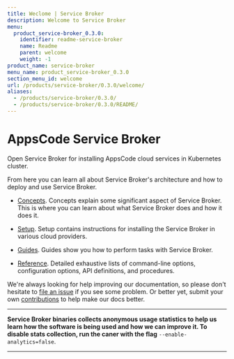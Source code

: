 ```yaml
---
title: Weclome | Service Broker
description: Welcome to Service Broker
menu:
  product_service-broker_0.3.0:
    identifier: readme-service-broker
    name: Readme
    parent: welcome
    weight: -1
product_name: service-broker
menu_name: product_service-broker_0.3.0
section_menu_id: welcome
url: /products/service-broker/0.3.0/welcome/
aliases:
  - /products/service-broker/0.3.0/
  - /products/service-broker/0.3.0/README/
---
```


# AppsCode Service Broker
Open Service Broker for installing AppsCode cloud services in Kubernetes cluster.

From here you can learn all about Service Broker's architecture and how to deploy and use Service Broker.

- [Concepts](/products/service-broker/0.3.0/concepts/). Concepts explain some significant aspect of Service Broker. This is where you can learn about what Service Broker does and how it does it.

- [Setup](/products/service-broker/0.3.0/setup/). Setup contains instructions for installing
  the Service Broker in various cloud providers.

- [Guides](/products/service-broker/0.3.0/guides/). Guides show you how to perform tasks with Service Broker.

- [Reference](/products/service-broker/0.3.0/reference/). Detailed exhaustive lists of
command-line options, configuration options, API definitions, and procedures.

We're always looking for help improving our documentation, so please don't hesitate to [file an issue](https://github.com/appscode/service-broker/issues/new) if you see some problem. Or better yet, submit your own [contributions](/products/service-broker/0.3.0/CONTRIBUTING) to help
make our docs better.

---

**Service Broker binaries collects anonymous usage statistics to help us learn how the software is being used and how we can improve it. To disable stats collection, run the caner with the flag** `--enable-analytics=false`.

---
